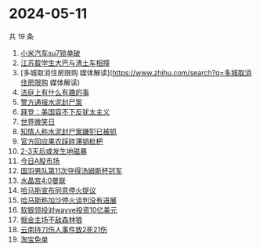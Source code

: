 # 2024-05-11

共 19 条

<!-- BEGIN ZHIHUSEARCH -->
<!-- 最后更新时间 Sat May 11 2024 14:13:06 GMT+0800 (China Standard Time) -->
1. [小米汽车su7锁单破](https://www.zhihu.com/search?q=小米汽车su7锁单破)
1. [江苏载学生大巴与渣土车相撞](https://www.zhihu.com/search?q=江苏载学生大巴与渣土车相撞)
1. [多城取消住房限购 媒体解读](https://www.zhihu.com/search?q=多城取消住房限购 媒体解读)
1. [法庭上有什么有趣的事](https://www.zhihu.com/search?q=法庭上有什么有趣的事)
1. [警方通报水泥封尸案](https://www.zhihu.com/search?q=警方通报水泥封尸案)
1. [拜登：美国容不下反犹太主义](https://www.zhihu.com/search?q=拜登：美国容不下反犹太主义)
1. [世界微笑日](https://www.zhihu.com/search?q=世界微笑日)
1. [知情人称水泥封尸案嫌犯已被抓](https://www.zhihu.com/search?q=知情人称水泥封尸案嫌犯已被抓)
1. [官方回应果农踩碎滞销枇杷](https://www.zhihu.com/search?q=官方回应果农踩碎滞销枇杷)
1. [2-3天后或发生地磁暴](https://www.zhihu.com/search?q=2-3天后或发生地磁暴)
1. [今日A股市场](https://www.zhihu.com/search?q=今日A股市场)
1. [国羽男队第11次夺得汤姆斯杯冠军](https://www.zhihu.com/search?q=国羽男队第11次夺得汤姆斯杯冠军)
1. [水晶宫4:0曼联](https://www.zhihu.com/search?q=水晶宫4:0曼联)
1. [哈马斯宣布同意停火提议](https://www.zhihu.com/search?q=哈马斯宣布同意停火提议)
1. [哈马斯称加沙停火谈判没有进展](https://www.zhihu.com/search?q=哈马斯称加沙停火谈判没有进展)
1. [软银领投对wayve投资10亿美元](https://www.zhihu.com/search?q=软银领投对wayve投资10亿美元)
1. [掘金主场不敌森林狼](https://www.zhihu.com/search?q=掘金主场不敌森林狼)
1. [云南持刀伤人事件致2死21伤](https://www.zhihu.com/search?q=云南持刀伤人事件致2死21伤)
1. [淘宝免单](https://www.zhihu.com/search?q=淘宝免单)
<!-- END ZHIHUSEARCH -->
